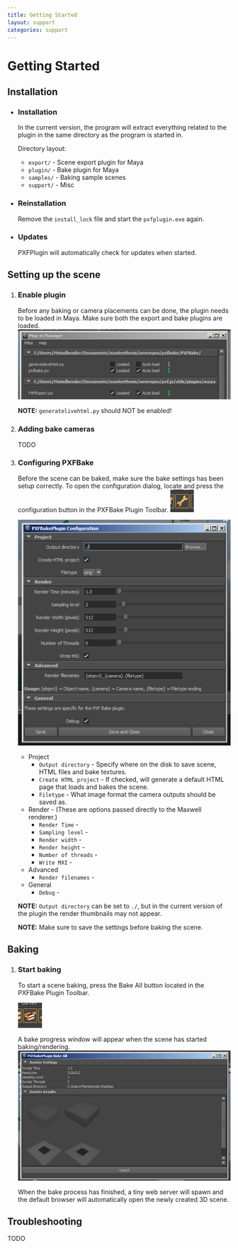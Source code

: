 ```yaml
---
title: Getting Started
layout: support
categories: support
---
```


Getting Started
===============

Installation
------------
* ### Installation
	
	In the current version, the program will extract everything related to the plugin in the same directory as the program is started in.

	Directory layout:
	* `export/` - Scene export plugin for Maya
	* `plugin/` - Bake plugin for Maya
	* `samples/` - Baking sample scenes
	* `support/` - Misc


* ### Reinstallation
	Remove the `install_lock` file and start the `pxfplugin.exe` again.

* ### Updates

	PXFPlugin will automatically check for updates when started.


Setting up the scene
--------------------
1. ### Enable plugin
	Before any baking or camera placements can be done, the plugin needs to be loaded in Maya. Make sure both the export and bake plugins are loaded.
	![Enable plugins](/static/help_enableplugin.png)

	**NOTE:** `generatelivehtml.py` should NOT be enabled!

2. ### Adding bake cameras
	TODO

3. ### Configuring PXFBake
	Before the scene can be baked, make sure the bake settings has been setup correctly. To open the configuration
	dialog, locate and press the configuration button in the PXFBake Plugin Toolbar.
	![Configure button](/static/help_config_button.png)

	![Configuration Overview](/static/help_config_overview.png)
	* Project
		* `Output directory` - Specify where on the disk to save scene, HTML files and bake textures.
		* `Create HTML project` - If checked, will generate a default HTML page that loads and bakes the scene.
		* `Filetype` - What image format the camera outputs should be saved as.
	* Render - (These are options passed directly to the Maxwell renderer.)
		* `Render Time` - 
		* `Sampling level` - 
		* `Render width` - 
		* `Render height` - 
		* `Number of threads` - 
		* `Write MXI` - 
	* Advanced
		* `Render filenames` - 
	* General
		* `Debug` - 


	**NOTE:** `Output directory` can be set to `./`, but in the current version of the plugin the render thumbnails may not appear.

	**NOTE:** Make sure to save the settings before baking the scene.

Baking
------
1. ### Start baking
	To start a scene baking, press the Bake All button located in the PXFBake Plugin Toolbar.

	![Bake All button](/static/help_bakeall_button.png)

	A bake progress window will appear when the scene has started baking/rendering.
	![Bake All overview](/static/help_bakeall_overview.png)

	When the bake process has finished, a tiny web server will spawn and the default browser will automatically open the newly created 3D scene.

Troubleshooting
---------------
TODO
